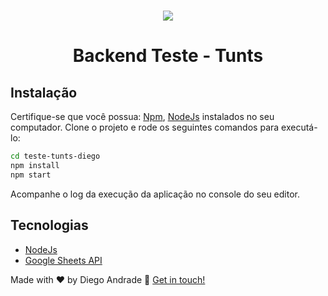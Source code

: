<h1 align='center'>
    <img src="https://avatars.githubusercontent.com/u/5246759?s=200&v=4"/>
</h1>

<h1 align="center">Backend Teste - Tunts</h1>

## Instalação
Certifique-se que você possua: [Npm](https://www.npmjs.com/), [NodeJs](https://nodejs.org/en/) instalados no seu computador.
Clone o projeto e rode os seguintes comandos para executá-lo:
```bash
cd teste-tunts-diego
npm install
npm start
```
Acompanhe o log da execução da aplicação no console do seu editor.

## Tecnologias
- [NodeJs](https://nodejs.org/en/)
- [Google Sheets API](https://developers.google.com/sheets/api)


Made with ♥ by Diego Andrade :wave: [Get in touch!](https://www.linkedin.com/in/diego-rodrigo-de-andrade-98a0271a0/)
